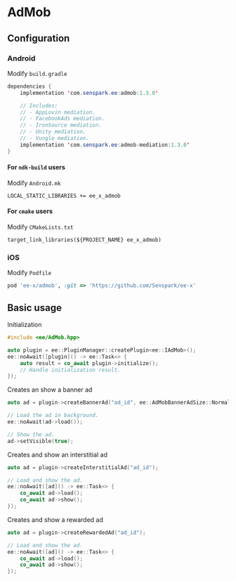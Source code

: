 # AdMob
## Configuration
### Android
Modify `build.gradle`
```java
dependencies {
    implementation 'com.senspark.ee:admob:1.3.0'

    // Includes:
    // - AppLovin mediation.
    // - FacebookAds mediation.
    // - IronSource mediation.
    // - Unity mediation.
    // - Vungle mediation.
    implementation 'com.senspark.ee:admob-mediation:1.3.0'
}
```

#### For `ndk-build` users
Modify `Android.mk`
```
LOCAL_STATIC_LIBRARIES += ee_x_admob
```

#### For `cmake` users
Modify `CMakeLists.txt`
```
target_link_libraries(${PROJECT_NAME} ee_x_admob)
```

### iOS
Modify `Podfile`
```ruby
pod 'ee-x/admob', :git => 'https://github.com/Senspark/ee-x'
```

## Basic usage
Initialization
```cpp
#include <ee/AdMob.hpp>

auto plugin = ee::PluginManager::createPlugin<ee::IAdMob>();
ee::noAwait([plugin]() -> ee::Task<> {
    auto result = co_await plugin->initialize();
    // Handle initialization result.
});
```

Creates an show a banner ad
```cpp
auto ad = plugin->createBannerAd("ad_id", ee::AdMobBannerAdSize::Normal);

// Load the ad in background.
ee::noAwait(ad->load());

// Show the ad.
ad->setVisible(true);
```

Creates and show an interstitial ad
```cpp
auto ad = plugin->createInterstitialAd("ad_id");

// Load and show the ad.
ee::noAwait([ad]() -> ee::Task<> {
    co_await ad->load();
    co_await ad->show();
});
```

Creates and show a rewarded ad
```cpp
auto ad = plugin->createRewardedAd("ad_id");

// Load and show the ad.
ee::noAwait([ad]() -> ee::Task<> {
    co_await ad->load();
    co_await ad->show();
});
```